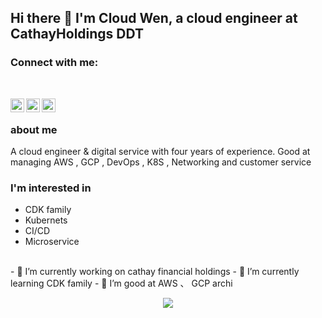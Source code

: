 ## Hi there 👋 I'm Cloud Wen, a cloud engineer at CathayHoldings DDT

### Connect with me:

</br>

[<img align="left" alt="cloud_wen | Twitter" width="22px" src="https://cdn.jsdelivr.net/npm/simple-icons@3.13.0/icons/facebook.svg" />](https://www.facebook.com/cloud.wen.9/)
[<img align="left" alt="cloud_Wen | LinkedIn" width="22px" src="https://cdn.jsdelivr.net/npm/simple-icons@v3/icons/linkedin.svg" />](https://www.linkedin.com/in/cloudwen/)
[<img align="left" alt="cloud.wen | Instagram" width="22px" src="https://cdn.jsdelivr.net/npm/simple-icons@v3/icons/instagram.svg" />](https://www.instagram.com/cloudwen_1022/)
</br>

### about me

A cloud engineer & digital service with four years of experience. Good at managing AWS , GCP , DevOps , K8S , Networking and customer service

### I'm interested in

- CDK family
- Kubernets
- CI/CD
- Microservice

<br>
- 🔭 I’m currently working on cathay financial holdings
- 🌱 I’m currently learning CDK family
- 👯 I’m good at AWS 、 GCP archi

<br>

<p align = "center">
  <img src = "https://github-readme-stats.vercel.app/api?username=WEight22&show_icons=true&theme=nord&line_height=27">

